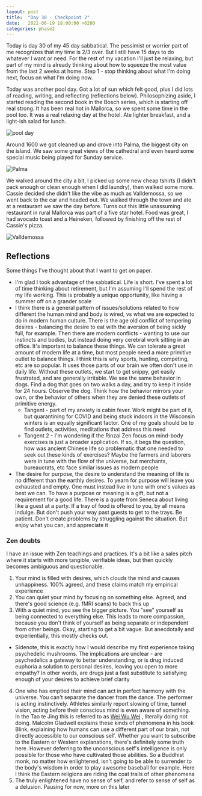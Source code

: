 ```yaml
---
layout: post
title:  "Day 30 - Checkpoint 2"
date:   2022-06-19 18:00:00 +0200
categories: phase2
---
```


Today is day 30 of my 45 day sabbatical. The pessimist or worrier part of me recognizes that my time is 2/3 over. But I still have 15 days to do whatever I want or need.
For the rest of my vacation I'll just be relaxing, but part of my mind is already thinking about how to squeeze the most value from the last 2 weeks at home. Step 1 - stop
thinking about what I'm doing next, focus on what I'm doing now.

Today was another pool day. Got a lot of sun which felt good, plus I did lots of reading, writing, and reflecting (reflections below). Philosophizing aside, I started
reading the second book in the Bosch series, which is starting off real strong. It has been real hot in Mallorca, so we spent some time in the pool too. It was a real
relaxing day at the hotel. Ate lighter breakfast, and a light-ish salad for lunch.

![pool day]({{site.baseurl}}/img/2022-06-19-pool.jpg)

Around 1600 we got cleaned up and drove into Palma, the biggest city on the island. We saw some great views of the cathedral and even heard some special music being
played for Sunday service.

![Palma]({{site.baseurl}}/img/2022-06-19-palma.jpg)

We walked around the city a bit, I picked up some new cheap tshirts (I didn't pack enough or clean enough when I did laundry), then walked some
more. Cassie decided she didn't like the vibe as much as Valldemossa, so we went back to the car and headed out. We walked through the town and ate at a restaurant we saw the
day before. Turns out this little unassuming restaurant in rural Mallorca was part of a five star hotel. Food was great, I had avocado toast and a Heineken, followed by finishing
off the rest of Cassie's pizza.

![Valldemossa]({{site.baseurl}}/img/2022-06-19-valldemossa.jpg)

## Reflections

Some things I've thought about that I want to get on paper.
* I'm glad I took advantage of the sabbatical. Life is short. I've spent a lot of time thinking about retirement, but I'm assuming I'll spend
the rest of my life working. This is probably a unique opportunity, like having a summer off on a grander scale
* I think there is a general pattern of issues/solutions related to how different the human mind and body is wired, vs what we are expected to do in modern human culture.
There is the age old conflict of tempering desires - balancing the desire to eat with the aversion of being sickly full, for example. Then there are modern conflicts -
wanting to use our instincts and bodies, but instead doing very cerebral work sitting in an office. It's important to balance these things. We can tolerate a great amount
of modern life at a time, but most people need a more primitive outlet to balance things. I think this is why sports, hunting, competing, etc are so popular. It uses those
parts of our brain we often don't use in daily life. Without these outlets, we start to get snippy, get easily frustrated, and are generally irritable. We see the same behavior
in dogs. Find a dog that goes on two walks a day, and try to keep it inside for 24 hours. Observe the dog. Think how the behavior mirrors your own, or the behavior
of others when they are denied these outlets of primitive energy.
  * Tangent - part of my anxiety is cabin fever. Work might be part of it, but quarantining for COVID and being stuck indoors in the Wisconsin winters is an equally significant
factor. One of my goals should be to find outlets, activities, meditations that address this need
  * Tangent 2 - I'm wondering if the Rinzai Zen focus on mind-body exercises is just a broader application. If so, it begs the question, how was ancient Chinese life so problematic
that one needed to seek out these kinds of exercises? Maybe the farmers and laborers were in tune with the flow of the universe, but merchants, bureaucrats, etc face similar issues as
modern people
* The desire for purpose, the desire to understand the meaning of life is no different than the earthly desires. To yearn for purpose will leave you exhausted and empty. One must
instead live in tune with one's values as best we can. To have a purpose or meaning is a gift, but not a requirement for a good life. There is a quote from Seneca about living like a
guest at a party. If a tray of food is offered to you, by all means indulge. But don't push your way past guests to get to the trays. Be patient. Don't create problems by struggling
against the situation. But enjoy what you can, and appreciate it

### Zen doubts

I have an issue with Zen teachings and practices. It's a bit like a sales pitch where it starts with more tangible, verifiable ideas, but then quickly becomes ambiguous and questionable.
1. Your mind is filled with desires, which clouds the mind and causes unhappiness. 100% agreed, and these claims match my empirical experience
2. You can quiet your mind by focusing on something else. Agreed, and there's good science (e.g. fMRI scans) to back this up
3. With a quiet mind, you see the bigger picture. You "see" yourself as being connected to everything else. This leads to more compassion, because you don't think of yourself as being
separate or independent from other beings. Okay, starting to get a bit vague. But anecdotally and experientially, this mostly checks out.
  * Sidenote, this is exactly how I would describe my first experience taking psychedelic mushrooms. The implications are unclear - are psychedelics a gateway to better understanding, or
is drug induced euphoria a solution to personal desires, leaving you open to more empathy? In other words, are drugs just a fast substitute to satisfying enough of your desires to achieve
brief clarity
4. One who has emptied their mind can act in perfect harmony with the universe. You can't separate the dancer from the dance. The performer is acting instinctively. Athletes similarly report
slowing of time, tunnel vision, acting before their conscious mind is even aware of something. In the Tao te Jing this is referred to as [Wei Wu Wei](https://en.m.wikipedia.org/wiki/Wu_wei)
, literally doing not doing. Malcolm Gladwell explains these kinds of phenomena in his book Blink, explaining how humans can use a different part of our brain, not directly accessible to our
conscious self. Whether you want to subscribe to the Eastern or Western explanations, there's definitely some truth here. However deferring to the unconscious self's intelligence is only possible
for those who have cultivated those abilities. So a Buddhist monk, no matter how enlightened, isn't going to be able to surrender to the body's wisdom in order to play awesome baseball for
example. Here I think the Eastern religions are riding the coat trails of other phenomena
5. The truly enlightened have no sense of self, and refer to sense of self as a delusion. Pausing for now, more on this later
